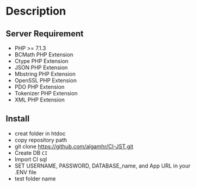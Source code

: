 # Description

## Server Requirement
- PHP >= 7.1.3
- BCMath PHP Extension
- Ctype PHP Extension
- JSON PHP Extension
- Mbstring PHP Extension
- OpenSSL PHP Extension
- PDO PHP Extension
- Tokenizer PHP Extension
- XML PHP Extension

## Install
- creat folder in htdoc 
- copy repository path
- git clone https://github.com/algamhr/CI-JST.git
- Create DB `CI`
- Import CI sql
- SET  USERNAME, PASSWORD, DATABASE_name, and App URL in your .ENV file 
- test folder name



